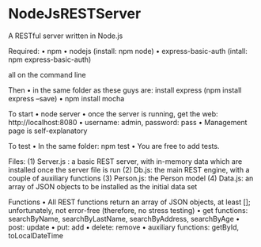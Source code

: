 # NodeJsRESTServer
A RESTful server written in Node.js

Required:
•	npm
•	nodejs (install: npm node)
•	express-basic-auth (intall: npm express-basic-auth)

all on the command line

Then
•	in the same folder as these guys are: install express (npm install express –save)
•	npm install mocha

To start
•	node server
•	once the server is running, get the web: http://localhost:8080
•	username: admin, password: pass
•	Management page is self-explanatory

To test
•	In the same folder: npm test
•	You are free to add tests.


Files:
(1)	Server.js : a basic REST server, with in-memory data which are installed once the server file is run
(2)	Db.js: the main REST engine, with a couple of auxiliary functions
(3)	Person.js: the Person model
(4)	Data.js: an array of JSON objects to be installed as the initial data set

Functions
•	All REST functions return an array of JSON objects, at least []; unfortunately, not error-free  (therefore, no stress testing)
•	get functions: searchByName, searchByLastName, searchByAddress, searchByAge
•	post: update
•	put: add
•	delete: remove
•	auxiliary functions: getById, toLocalDateTime
